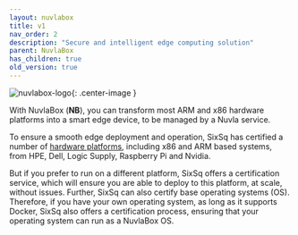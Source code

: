 ```yaml
---
layout: nuvlabox
title: v1
nav_order: 2
description: "Secure and intelligent edge computing solution"
parent: NuvlaBox
has_children: true
old_version: true
---
```


![nuvlabox-logo](/assets/img/nuvlabox-logo.png){: .center-image }

With NuvlaBox (**NB**), you can transform most ARM and x86 hardware platforms into a smart edge device, to be managed by a Nuvla service.

To ensure a smooth edge deployment and operation, SixSq has certified a number of [hardware platforms](https://sixsq.com/products-and-services/nuvlabox/tech-spec), including x86 and ARM based systems, from HPE, Dell, Logic Supply, Raspberry Pi and Nvidia.  

But if you prefer to run on a different platform, SixSq offers a certification service, which will ensure you are able to deploy to this platform, at scale, without issues. Further, SixSq can also certify base operating systems (OS).  Therefore, if you have your own operating system, as long as it supports Docker, SixSq also offers a certification process, ensuring that your operating system can run as a NuvlaBox OS.

